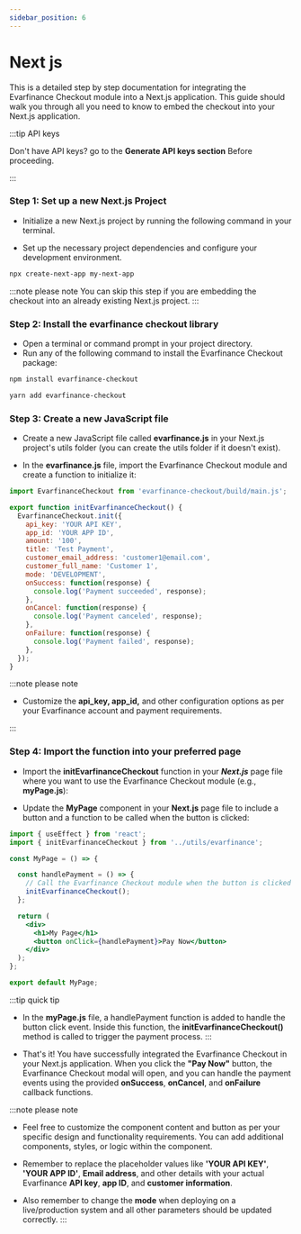 ```yaml
---
sidebar_position: 6
---
```


# Next js

This is a detailed step by step documentation for integrating the Evarfinance Checkout module into a Next.js application. This guide should walk you through all you need to know to embed the checkout into your Next.js application.

:::tip API keys

Don't have API keys? go to the **Generate API keys section** Before proceeding.

:::

### Step 1: Set up a new Next.js Project

- Initialize a new Next.js project by running the following command in your terminal.

- Set up the necessary project dependencies and configure your development environment.

```bash title="bash"
npx create-next-app my-next-app
```

:::note please note
You can skip this step if you are embedding the checkout into an already existing Next.js project.
:::

### Step 2: Install the evarfinance checkout library

- Open a terminal or command prompt in your project directory.
- Run any of the following command to install the Evarfinance Checkout package:

```bash title="npm"
npm install evarfinance-checkout
```

```bash title="yarn"
yarn add evarfinance-checkout
```

### Step 3: Create a new JavaScript file

- Create a new JavaScript file called **evarfinance.js** in your Next.js project's utils folder (you can create the utils folder if it doesn't exist).

- In the **evarfinance.js** file, import the Evarfinance Checkout module and create a function to initialize it:

```js title="evarfinance.js"
import EvarfinanceCheckout from 'evarfinance-checkout/build/main.js';

export function initEvarfinanceCheckout() {
  EvarfinanceCheckout.init({
    api_key: 'YOUR API KEY',
    app_id: 'YOUR APP ID',
    amount: '100',
    title: 'Test Payment',
    customer_email_address: 'customer1@email.com',
    customer_full_name: 'Customer 1',
    mode: 'DEVELOPMENT',
    onSuccess: function(response) {
      console.log('Payment succeeded', response);
    },
    onCancel: function(response) {
      console.log('Payment canceled', response);
    },
    onFailure: function(response) {
      console.log('Payment failed', response);
    },
  });
}

```
:::note please note

- Customize the **api_key, app_id,** and other configuration options as per your Evarfinance account and payment requirements.

:::

### Step 4: Import the function into your preferred page

- Import the **initEvarfinanceCheckout** function in your ***Next.js*** page file where you want to use the Evarfinance Checkout module (e.g., **myPage.js**):

- Update the **MyPage** component in your **Next.js** page file to include a button and a function to be called when the button is clicked:

```jsx title="myPage.js"
import { useEffect } from 'react';
import { initEvarfinanceCheckout } from '../utils/evarfinance';

const MyPage = () => {

  const handlePayment = () => {
    // Call the Evarfinance Checkout module when the button is clicked
    initEvarfinanceCheckout();
  };

  return (
    <div>
      <h1>My Page</h1>
      <button onClick={handlePayment}>Pay Now</button>
    </div>
  );
};

export default MyPage;
```
:::tip quick tip
- In the **myPage.js** file, a handlePayment function is added to handle the button click event. Inside this function, the **initEvarfinanceCheckout()** method is called to trigger the payment process.
:::

- That's it! You have successfully integrated the Evarfinance Checkout in your Next.js application. When you click the **"Pay Now"** button, the Evarfinance Checkout modal will open, and you can handle the payment events using the provided **onSuccess**, **onCancel**, and **onFailure** callback functions.

:::note please note
- Feel free to customize the component content and button as per your specific design and functionality requirements. You can add additional components, styles, or logic within the component.

- Remember to replace the placeholder values like **'YOUR API KEY'**, **'YOUR APP ID'**, **Email address**, and other details with your actual Evarfinance **API key**, **app ID**, and **customer information**.

- Also remember to change the **mode** when deploying on a live/production system and all other parameters should be updated correctly.
:::